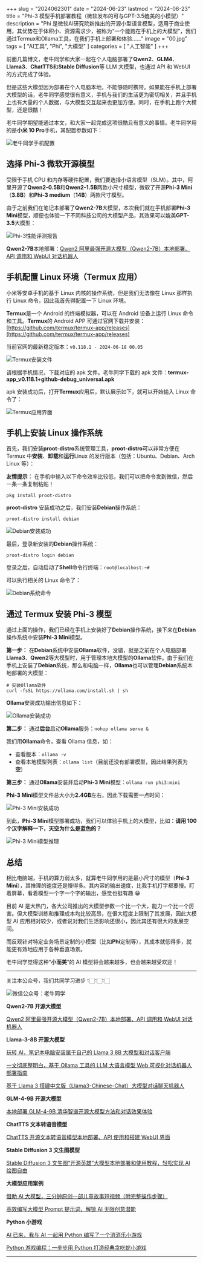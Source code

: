 +++
slug = "2024062301"
date = "2024-06-23"
lastmod = "2024-06-23"
title = "Phi-3 模型手机部署教程（微软发布的可与GPT-3.5媲美的小模型）"
description = "Phi 是微软AI研究院新推出的开源小型语言模型，适用于商业使用，其优势在于体积小、资源需求少，被称为“一个能跑在手机上的大模型”，我们通过Termux和Ollama工具，在我们手机上部署和体验……"
image = "00.jpg"
tags = [ "AI工具", "Phi", "大模型" ]
categories = [ "人工智能" ]
+++

前面几篇博文，老牛同学和大家一起在个人电脑部署了**Qwen2**、**GLM4**、**Llama3**、**ChatTTS**和**Stable Diffusion**等 LLM 大模型，也通过 API 和 WebUI 的方式完成了体验。

但是这些大模型因为部署在个人电脑本地，不能够随时携带。如果能在手机上部署大模型的话，老牛同学感觉很有意义，手机与我们的生活更为密切相关，并且手机上也有大量的个人数据，与大模型交互起来也更加方便。同时，在手机上跑个大模型，还是很酷！

老牛同学期望能通过本文，和大家一起完成这项很酷且有意义的事情。老牛同学用的是**小米 10 Pro**手机，其配置参数如下：

![老牛同学手机配置](01.jpg)

## 选择 Phi-3 微软开源模型

受限于手机 CPU 和内存等硬件配置，我们要选择小语言模型（SLM）。其中，阿里开源了**Qwen2-0.5B**和**Qwen2-1.5B**两款小尺寸模型，微软了开源**Phi-3 Mini**（**3.8B**）和**Phi-3 medium**（**14B**）两款尺寸模型。

由于之前我们在笔记本部署了**Qwen2-7B**大模型，本次我们就在手机部署**Phi-3 Mini**模型，顺便也体验一下不同科技公司的大模型产品，其效果可以媲美**GPT-3.5**大模型：

![Phi-3性能评测报告](11.jpg)

**Qwen2-7B**本地部署：[Qwen2 阿里最强开源大模型（Qwen2-7B）本地部署、API 调用和 WebUI 对话机器人](https://mp.weixin.qq.com/s/u_Uw88dpQRgbtfI4_1OOwQ)

## 手机配置 Linux 环境（Termux 应用）

小米等安卓手机的基于 Linux 内核的操作系统，但是我们无法像在 Linux 那样执行 Linux 命令，因此我首先得配置一下 Linux 环境。

**Termux**是一个 Android 的终端模拟器，可以在 Android 设备上运行 Linux 命令和工具。**Termux**的 Android APP 可通过官网下载并安装：[https://github.com/termux/termux-app/releases](https://github.com/termux/termux-app/releases)

当前官网的最新稳定版本：`v0.118.1 - 2024-06-18 00.05`

![Termux安装文件](02.jpg)

请根据手机情况，下载对应的 apk 文件。老牛同学下载的 apk 文件：**termux-app_v0.118.1+github-debug_universal.apk**

apk 安装成功后，打开**Termux**应用后，默认展示如下，就可以开始输入 Linux 命令了：

![Termux应用界面](03.jpg)

## 手机上安装 Linux 操作系统

首先，我们安装**proot-distro**系统管理工具，**proot-distro**可以非常方便在 Termux 中**安装**、**卸载**和**运行**Linux 的发行版本（包括：Ubuntu、Debian、Arch Linux 等）：

**友情提示：** 在手机中输入以下命令效率比较低，我们可以把命令发到微信，然后一条一条复制粘贴！

```shell
pkg install proot-distro
```

**proot-distro** 安装成功之后，我们安装**Debian**操作系统：

```shell
proot-distro install debian
```

![Debian安装成功](04.jpg)

最后，登录新安装的**Debian**操作系统：

```shell
proot-distro login debian
```

登录之后，自动启动了**Shell**命令行终端：`root@localhost:~#`

可以执行相关的 Linux 命令了：

![Debian系统命令](05.jpg)

## 通过 Termux 安装 Phi-3 模型

通过上面的操作，我们已经在手机上安装好了**Debian**操作系统，接下来在**Debian**操作系统中安装**Phi-3 Mini**模型。

**第一步：** 在**Debian**系统中安装**Ollama**软件，没错，就是之前在个人电脑部署**Llama3**、**Qwen2**等大模型时，用于管理本地大模型的**Ollama**软件。由于我们在手机上安装了**Debian**系统，那么和电脑一样，**Ollama**也可以管理**Debian**系统本地部署的大模型：

```shell
# 安装Ollama软件
curl -fsSL https://ollama.com/install.sh | sh
```

**Ollama**安装成功输出信息如下：

![Ollama安装成功](06.jpg)

**第二步：** 通过**后台**启动**Ollama**服务：`nohup ollama serve &`

我们用**Ollama**命令，查看 Ollama 信息，如：

- 查看版本：`ollama -v`
- 查看本地模型列表：`ollama list`（目前还没有部署模型，因此结果列表为**空**）

**第三步：** 通过**Ollama**安装并启动**Phi-3 Mini**模型：`ollama run phi3:mini`

**Phi-3 Mini**模型文件总大小为**2.4GB**左右，因此下载需要一点时间：

![Phi-3 Mini安装成功](07.jpg)

到此，**Phi-3 Mini**模型部署成功，我们可以体验手机上的大模型，比如：**请用 100 个汉字解释一下，天空为什么是蓝色的？**

![Phi-3 Mini模型推理](08.jpg)

## 总结

相比电脑端，手机的算力弱太多，就算老牛同学用的是最小尺寸的模型（**Phi-3 Mini**），其推理的速度还是慢得多。其内容的输出速度，比我手机打字都要慢。盯着屏幕，看着模型一个字一个字的输出，感觉也挺有趣 😁

目前 AI 是大热门，各大公司推出的大模型参数一个比一个大，能力一个比一个厉害。但大模型训练和推理成本均比较高昂，在很大程度上限制了其发展，因此大模型 AI 应用相对较少，或者说对我们生活影响还很小，因此其还有很大的发展空间。

而反观针对特定业务场景定制的小模型（比如**Phi**定制等），其成本就低得多，就能更有效地应用于各种垂直场景。

老牛同学觉得这种“**小而美**”的 AI 模型将会越来越多，也会越来越受欢迎！

---

关注本公众号，我们共同学习进步 👇🏻👇🏻👇🏻

![微信公众号：老牛同学](https://ntopic.cn/WX-21.png)

**Qwen2-7B 开源大模型**

[Qwen2 阿里最强开源大模型（Qwen2-7B）本地部署、API 调用和 WebUI 对话机器人](https://mp.weixin.qq.com/s/u_Uw88dpQRgbtfI4_1OOwQ)

**Llama-3-8B 开源大模型**

[玩转 AI，笔记本电脑安装属于自己的 Llama 3 8B 大模型和对话客户端](https://mp.weixin.qq.com/s/MekCUJDhKzuUnoykkGoH2g)

[一文彻底整明白，基于 Ollama 工具的 LLM 大语言模型 Web 可视化对话机器人部署指南](https://mp.weixin.qq.com/s/2DVYO75h0o5EHN_K_GF4Eg)

[基于 Llama 3 搭建中文版（Llama3-Chinese-Chat）大模型对话聊天机器人](https://mp.weixin.qq.com/s/idcdIr8mMWDQ_iZU5r_UEQ)

**GLM-4-9B 开源大模型**

[本地部署 GLM-4-9B 清华智谱开源大模型方法和对话效果体验](https://mp.weixin.qq.com/s/g7lDfnRRGdrHqN7WGMSkAg)

**ChatTTS 文本转语音模型**

[ChatTTS 开源文本转语音模型本地部署、API 使用和搭建 WebUI 界面](https://mp.weixin.qq.com/s/rL3vyJ_xEj7GGoKaxUh8_A)

**Stable Diffusion 3 文生图模型**

[Stable Diffusion 3 文生图“开源英雄”大模型本地部署和使用教程，轻松实现 AI 绘图自由](https://mp.weixin.qq.com/s/Sax4z2k8Dvn82h15jf51Hw)

**大模型应用案例**

[借助 AI 大模型，三分钟原创一部儿童故事短视频（附完整操作步骤）](https://mp.weixin.qq.com/s/m_O2OSoXWLL0PJurLCdzng)

[高效编写大模型 Prompt 提示词，解锁 AI 无限创意潜能](https://mp.weixin.qq.com/s/gaLw3yP-oANvQyjRSkVjyw)

**Python 小游戏**

[AI 已来，我与 AI 一起用 Python 编写了一个消消乐小游戏](https://mp.weixin.qq.com/s/hv2tE-yot_H04HCezxQWXg)

[Python 游戏编程：一步步用 Python 打造经典贪吃蛇小游戏](https://mp.weixin.qq.com/s/tkTlt4rbFKQ73zudluPO1A)

---
